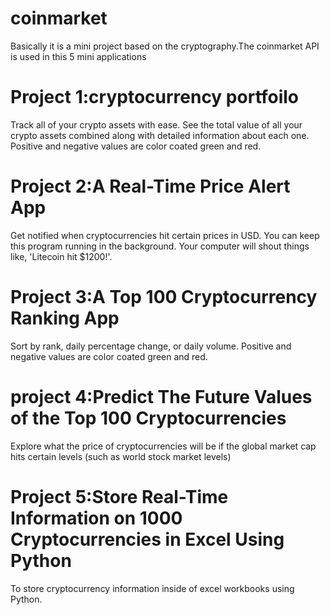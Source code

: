 # coinmarket 
Basically it is a mini project based on the cryptography.The coinmarket API is used in this 5 mini applications
# Project 1:cryptocurrency portfoilo
Track all of your crypto assets with ease. See the total value of all your crypto assets combined along with detailed information about each one. Positive and negative values are color coated green and red.
# Project 2:A Real-Time Price Alert App 
Get notified when cryptocurrencies hit certain prices in USD. You can keep this program running in the background. Your computer will shout things like, 'Litecoin hit $1200!'.
# Project 3:A Top 100 Cryptocurrency Ranking App
Sort by rank, daily percentage change, or daily volume. Positive and negative values are color coated green and red.
# project 4:Predict The Future Values of the Top 100 Cryptocurrencies
Explore what the price of cryptocurrencies will be if the global market cap hits certain levels (such as world stock market levels)
# Project 5:Store Real-Time Information on 1000 Cryptocurrencies in Excel Using Python
To store cryptocurrency information inside of excel workbooks using Python.
